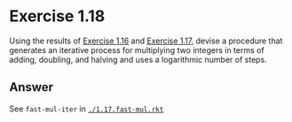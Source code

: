 # Exercise 1.18

Using the results of [Exercise 1.16](./1.16.md) and [Exercise 1.17](./1.17.md),
devise a procedure that generates an iterative process for multiplying two
integers in terms of adding, doubling, and halving and uses a logarithmic number
of steps.

## Answer

See `fast-mul-iter` in [`./1.17.fast-mul.rkt`](./1.17.fast-mul.rkt)
